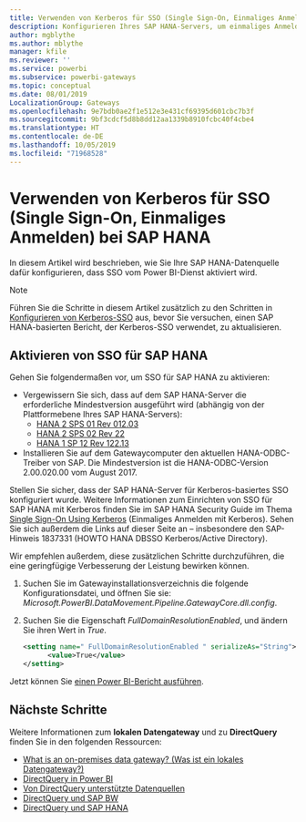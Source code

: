 ```yaml
---
title: Verwenden von Kerberos für SSO (Single Sign-On, Einmaliges Anmelden) bei SAP HANA
description: Konfigurieren Ihres SAP HANA-Servers, um einmaliges Anmelden vom Power BI-Dienst zu aktivieren
author: mgblythe
ms.author: mblythe
manager: kfile
ms.reviewer: ''
ms.service: powerbi
ms.subservice: powerbi-gateways
ms.topic: conceptual
ms.date: 08/01/2019
LocalizationGroup: Gateways
ms.openlocfilehash: 9e7bdb0ae2f1e512e3e431cf69395d601cbc7b3f
ms.sourcegitcommit: 9bf3cdcf5d8b8dd12aa1339b8910fcbc40f4cbe4
ms.translationtype: HT
ms.contentlocale: de-DE
ms.lasthandoff: 10/05/2019
ms.locfileid: "71968528"
---
```

# <a name="use-kerberos-for-single-sign-on-sso-to-sap-hana"></a>Verwenden von Kerberos für SSO (Single Sign-On, Einmaliges Anmelden) bei SAP HANA

In diesem Artikel wird beschrieben, wie Sie Ihre SAP HANA-Datenquelle dafür konfigurieren, dass SSO vom Power BI-Dienst aktiviert wird.

> [!NOTE]
> Führen Sie die Schritte in diesem Artikel zusätzlich zu den Schritten in [Konfigurieren von Kerberos-SSO](service-gateway-sso-kerberos.md) aus, bevor Sie versuchen, einen SAP HANA-basierten Bericht, der Kerberos-SSO verwendet, zu aktualisieren.

## <a name="enable-sso-for-sap-hana"></a>Aktivieren von SSO für SAP HANA

Gehen Sie folgendermaßen vor, um SSO für SAP HANA zu aktivieren:

* Vergewissern Sie sich, dass auf dem SAP HANA-Server die erforderliche Mindestversion ausgeführt wird (abhängig von der Plattformebene Ihres SAP HANA-Servers):
  * [HANA 2 SPS 01 Rev 012.03](https://launchpad.support.sap.com/#/notes/2557386)
  * [HANA 2 SPS 02 Rev 22](https://launchpad.support.sap.com/#/notes/2547324)
  * [HANA 1 SP 12 Rev 122.13](https://launchpad.support.sap.com/#/notes/2528439)
* Installieren Sie auf dem Gatewaycomputer den aktuellen HANA-ODBC-Treiber von SAP.  Die Mindestversion ist die HANA-ODBC-Version 2.00.020.00 vom August 2017.

Stellen Sie sicher, dass der SAP HANA-Server für Kerberos-basiertes SSO konfiguriert wurde. Weitere Informationen zum Einrichten von SSO für SAP HANA mit Kerberos finden Sie im SAP HANA Security Guide im Thema [Single Sign-On Using Kerberos](https://help.sap.com/viewer/b3ee5778bc2e4a089d3299b82ec762a7/2.0.03/1885fad82df943c2a1974f5da0eed66d.html) (Einmaliges Anmelden mit Kerberos). Sehen Sie sich außerdem die Links auf dieser Seite an – insbesondere den SAP-Hinweis 1837331 (HOWTO HANA DBSSO Kerberos/Active Directory).

Wir empfehlen außerdem, diese zusätzlichen Schritte durchzuführen, die eine geringfügige Verbesserung der Leistung bewirken können.

1. Suchen Sie im Gatewayinstallationsverzeichnis die folgende Konfigurationsdatei, und öffnen Sie sie: *Microsoft.PowerBI.DataMovement.Pipeline.GatewayCore.dll.config*.

2. Suchen Sie die Eigenschaft *FullDomainResolutionEnabled*, und ändern Sie ihren Wert in *True*.

    ```xml
    <setting name=" FullDomainResolutionEnabled " serializeAs="String">
          <value>True</value>
    </setting>
    ```

Jetzt können Sie [einen Power BI-Bericht ausführen](service-gateway-sso-kerberos.md#run-a-power-bi-report).

## <a name="next-steps"></a>Nächste Schritte

Weitere Informationen zum **lokalen Datengateway** und zu **DirectQuery** finden Sie in den folgenden Ressourcen:

* [What is an on-premises data gateway? (Was ist ein lokales Datengateway?)](/data-integration/gateway/service-gateway-getting-started)
* [DirectQuery in Power BI](desktop-directquery-about.md)
* [Von DirectQuery unterstützte Datenquellen](desktop-directquery-data-sources.md)
* [DirectQuery und SAP BW](desktop-directquery-sap-bw.md)
* [DirectQuery und SAP HANA](desktop-directquery-sap-hana.md)
